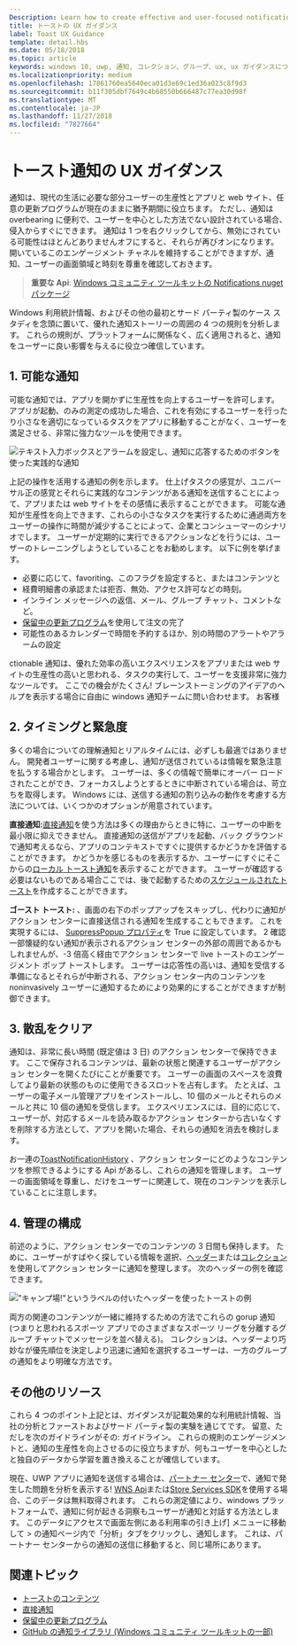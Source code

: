 ```yaml
---
Description: Learn how to create effective and user-focused notifications that make your users productive and happy.
title: トーストの UX ガイダンス
label: Toast UX Guidance
template: detail.hbs
ms.date: 05/18/2018
ms.topic: article
keywords: windows 10, uwp, 通知, コレクション、グループ、ux, ux ガイダンスについては、ガイダンス、アクション、トースト、アクション センター、noninterruptive、効果的な通知、侵入通知、アクション可能な管理、整理
ms.localizationpriority: medium
ms.openlocfilehash: 17861760ea5640eca01d3e69c1ed36a023c8f9d3
ms.sourcegitcommit: b11f305dbf7649c4b68550b666487c77ea30d98f
ms.translationtype: MT
ms.contentlocale: ja-JP
ms.lasthandoff: 11/27/2018
ms.locfileid: "7827664"
---
```

# <a name="toast-notification-ux-guidance"></a>トースト通知の UX ガイダンス
通知は、現代の生活に必要な部分ユーザーの生産性とアプリと web サイト、任意の更新プログラムが現在のままに猶予期間に役立ちます。 ただし、通知は overbearing に便利で、ユーザーを中心とした方法でない設計されている場合、侵入からすぐにできます。 通知は 1 つを右クリックしてから、無効にされている可能性はほとんどありませんオフにすると、それらが再びオンになります。  開いているこのエンゲージメント チャネルを維持することができますが、通知、ユーザーの画面領域と時刻を尊重を確認しておきます。

> **重要な Api**: [Windows コミュニティ ツールキットの Notifications nuget パッケージ](https://www.nuget.org/packages/Microsoft.Toolkit.Uwp.Notifications/)

Windows 利用統計情報、およびその他の最初とサード パーティ製のケース スタディを念頭に置いて、優れた通知ストーリーの周囲の 4 つの規則を分析します。  これらの規則が、プラットフォームに関係なく、広く適用されると、通知をユーザーに良い影響を与えるに役立つ確信しています。

## <a name="1-actionable-notifications"></a>1. 可能な通知
可能な通知では、アプリを開かずに生産性を向上するユーザーを許可します。  アプリが起動、のみの測定の成功した場合、これを有効にするユーザーを行ったり小さなを適切になっているタスクをアプリに移動することがなく、ユーザーを満足させる、非常に強力なツールを使用できます。

![テキスト入力ボックスとアラームを設定し、通知に応答するためのボタンを使った実践的な通知](images/actionable-notification-example01.png)

上記の操作を活用する通知の例を示します。 仕上げタスクの感覚が、ユニバーサル正の感覚とそれらに実践的なコンテンツがある通知を送信することによって、アプリまたは web サイトをその感情に表示することができます。 可能な通知が生産性を向上できます、これらの小さなタスクを実行するために通過両方をユーザーの操作に時間が減少することによって、企業とコンシューマーのシナリオでします。 ユーザーが定期的に実行できるアクションなどを行うには、ユーザーのトレーニングしようとしていることをお勧めします。  以下に例を挙げます。
* 必要に応じて、favoriting、このフラグを設定すると、またはコンテンツと
* 経費明細書の承認または拒否、無効、アクセス許可などの時刻。
* インライン メッセージへの返信、メール、グループ チャット、コメントなど。
* [保留中の更新プログラム](toast-pending-update.md)を使用して注文の完了
* 可能性のあるカレンダーで時間を予約するほか、別の時間のアラートやアラームの設定

ctionable 通知は、優れた効率の高いエクスペリエンスをアプリまたは web サイトの生産性の高いと思われる、タスクの実行して、ユーザーを支援非常に強力なツールです。  ここでの機会がたくさん! ブレーンストーミングのアイデアのヘルプを表示する場合に自由に windows 通知チームに問い合わせます。  お客様 

## <a name="2-timing-and-urgency"></a>2. タイミングと緊急度
多くの場合についての理解通知とリアルタイムには、必ずしも最適ではありません。 開発者ユーザーに関する考慮し、通知が送信されているは情報を緊急注意を払うする場合かとします。 ユーザーは、多くの情報で簡単にオーバー ロードされたことができ、フォーカスしようとするときに中断されている場合は、苛立ちを取得します。 Windows には、送信する通知の割り込みの動作を考慮する方法については、いくつかのオプションが用意されています。

**直接通知:**[直接通知](raw-notification-overview.md)を使う方法は多くの理由からときに特に、ユーザーの中断を最小限に抑えできません。  直接通知の送信がアプリを起動、バック グラウンドで通知考えるなら、アプリのコンテキストですぐに提供するかどうかを評価することができます。 かどうかを感じるものを表示するか、ユーザーにすぐにそこからの[ローカル トースト通知](send-local-toast.md)を表示することができます。  ユーザーが確認する必要はないものである場合ここでは、後で起動するための[スケジュールされたトースト](https://blogs.msdn.microsoft.com/tiles_and_toasts/2016/09/30/quickstart-sending-an-alarm-in-windows-10/)を作成することができます。

**ゴースト トースト:** 、画面の右下のポップアップをスキップし、代わりに通知がアクション センターに直接送信される通知を生成することもできます。 これを実現するには、 [SuppressPopup プロパティ](https://docs.microsoft.com/en-us/uwp/api/windows.ui.notifications.toastnotification.suppresspopup)を True に設定しています。 2 確認一部懐疑的ない通知が表示されるアクション センターの外部の周囲であるかもしれませんが、-3 倍高く経由でアクション センターで live トーストのエンゲージメント ポップ トーストします。  ユーザーは応答性の高いは、通知を受信する準備になるとそれらが中断される、アクション センター内のコンテンツを noninvasively ユーザーに通知するためにより効果的にすることができますが制御できます。

## <a name="3-clear-out-the-clutter"></a>3. 散乱をクリア
通知は、非常に長い時間 (既定値は 3 日) のアクション センターで保持できます。  ここで保存されるコンテンツは、最新の状態と関連するユーザーがアクション センターを開くたびにことが重要です。 ユーザーの画面のスペースを浪費してより最新の状態のものに使用できるスロットを占有します。  たとえば、ユーザーの電子メール管理アプリをインストールし、10 個のメールとそれらのメールと共に 10 個の通知を受信します。  エクスペリエンスには、目的に応じて、ユーザーが、対応するメールを読み取るかアクション センターから古いなくすを削除する方法として、アプリを開いた場合、それらの通知を消去を検討します。

お一連の[ToastNotificationHistory](https://docs.microsoft.com/en-us/uwp/api/windows.ui.notifications.toastnotificationhistory) 、アクション センターにどのようなコンテンツを参照できるようにする Api があるし、これらの通知を管理します。 ユーザーの画面領域を尊重し、だけをユーザーに関連して、現在のコンテンツを表示していることに注意します。

## <a name="4-keeping-organized"></a>4. 管理の構成
前述のように、アクション センターでのコンテンツの 3 日間も保持します。  ために、ユーザーがすばやく探している情報を選択、[ヘッダー](https://docs.microsoft.com/en-us/windows/uwp/design/shell/tiles-and-notifications/toast-headers)または[コレクション](https://docs.microsoft.com/en-us/uwp/api/windows.ui.notifications.toastcollection)を使用してアクション センターに通知を整理します。 次のヘッダーの例を確認できます。

!["キャンプ場!"というラベルの付いたヘッダーを使ったトーストの例](images/toast-headers-action-center.png)

両方の関連のコンテンツが一緒に維持するための方法でこれらの gorup 通知 (つまりと思われるスポーツ アプリでのさまざまなスポーツ リーグを分離するグループ チャットでメッセージを並べ替える)。 コレクションは、ヘッダーより巧妙なが優先順位を決定しより迅速に通知を選択するユーザーは、一方のグループの通知をより明確な方法です。 

## <a name="other-resources"></a>その他のリソース
これら 4 つのポイント上記とは、ガイダンスが記載効果的な利用統計情報、当社の分析とファーストおよびサード パーティ製の実験を通じてです。 留意、ただしを次のガイドラインがその: ガイドライン。  これらの規則のエンゲージメントと、通知の生産性を向上させるのに役立ちますが、何もユーザーを中心としたと独自のデータから学習を置き換えることが確信しています。  

現在、UWP アプリに通知を送信する場合は、[パートナー センター](https://partner.microsoft.com/dashboard)で、通知で発生した問題を分析を表示する! [WNS Api](https://docs.microsoft.com/en-us/windows/uwp/design/shell/tiles-and-notifications/windows-push-notification-services--wns--overview)または[Store Services SDK](https://marketplace.visualstudio.com/items?itemName=AdMediator.MicrosoftStoreServicesSDK)を使用する場合、このデータは無料取得されます。 これらの測定値により、windows プラットフォームで、通知に何が起きる洞察もユーザーが通知と対話する方法とします。 このデータにアクセスで画面左側にある利用率の引き上げ] メニューに移動して > の通知ページ内で「分析」タブをクリックし、通知します。  これは、パートナー センターからの通知の送信に移動すると、同じ場所にあります。

## <a name="related-topics"></a>関連トピック

* [トーストのコンテンツ](adaptive-interactive-toasts.md)
* [直接通知](raw-notification-overview.md)
* [保留中の更新プログラム](toast-pending-update.md)
* [GitHub の通知ライブラリ (Windows コミュニティ ツールキットの一部)](https://github.com/Microsoft/UWPCommunityToolkit/tree/master/Microsoft.Toolkit.Uwp.Notifications)
